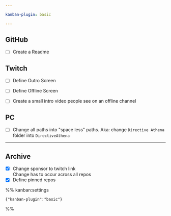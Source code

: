 ```yaml
---

kanban-plugin: basic

---
```


## GitHub

- [ ] Create a Readme


## Twitch

- [ ] Define Outro Screen
- [ ] Define Offline Screen
- [ ] Create a small intro video people see on an offline channel


## PC

- [ ] Change all paths into "space less" paths. Aka: change `Directive Athena` folder into `DirectiveAthena`


***

## Archive

- [x] Change sponsor to twitch link<br>Change has to occur across all repos
- [x] Define pinned repos

%% kanban:settings
```
{"kanban-plugin":"basic"}
```
%%